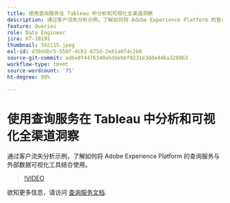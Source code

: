 ```yaml
---
title: 使用查询服务在 Tableau 中分析和可视化全渠道洞察
description: 通过客户流失分析示例，了解如何将 Adobe Experience Platform 的查询服务与外部数据可视化工具结合使用。
feature: Queries
role: Data Engineer
jira: KT-10191
thumbnail: 342115.jpeg
exl-id: d39d4bc5-550f-4cb2-875d-2e81a6f4c2b8
source-git-commit: adbe8f4476340abddebbf9231e3dde44ba328063
workflow-type: tm+mt
source-wordcount: '75'
ht-degree: 88%

---
```


# 使用查询服务在 Tableau 中分析和可视化全渠道洞察

通过客户流失分析示例，了解如何将 Adobe Experience Platform 的查询服务与外部数据可视化工具结合使用。

>[!VIDEO](https://video.tv.adobe.com/v/342115?quality=12&learn=on)

欲知更多信息，请访问 [查询服务文档](https://experienceleague.adobe.com/docs/experience-platform/query/home.html?lang=zh-Hans).
